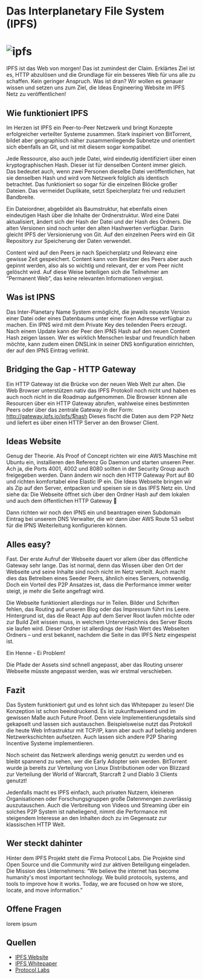 # Das Interplanetary File System (IPFS) 

# ![ipfs](ipfs.jpg)

IPFS ist das Web von morgen!  Das ist zumindest der Claim. Erklärtes Ziel ist es, HTTP abzulösen und die Grundlage für ein besseres Web für uns alle zu schaffen. Kein geringer Anspruch. Was ist dran? Wir wollen es genauer wissen und setzen uns zum Ziel, die Ideas Engineering Website im IPFS Netz zu veröffentlichen! 

 
## Wie funktioniert IPFS 

Im Herzen ist IPFS ein Peer-to-Peer Netzwerk und bringt Konzepte erfolgreicher verteilter Systeme zusammen. Stark inspiriert von BitTorrent, bildet aber geographisch näher zusammenliegende Subnetze und orientiert sich ebenfalls an Git, und ist mit diesem sogar kompatibel. 

Jede Ressource, also auch jede Datei, wird eindeutig identifiziert über einen kryptographischen Hash. Dieser ist für denselben Content immer gleich. Das bedeutet auch, wenn zwei Personen dieselbe Datei veröffentlichen, hat sie denselben Hash und wird vom Netzwerk folglich als identisch betrachtet. Das funktioniert so sogar für die einzelnen Blöcke großer Dateien. Das vermeidet Duplikate, setzt Speicherplatz frei und reduziert Bandbreite. 

Ein Dateiordner, abgebildet als Baumstruktur, hat ebenfalls einen eindeutigen Hash über die Inhalte der Ordnerstruktur. Wird eine Datei aktualisiert, ändert sich der Hash der Datei und der Hash des Ordners. Die alten Versionen sind noch unter den alten Hashwerten verfügbar. Darin gleicht IPFS der Versionierung von Git. Auf den einzelnen Peers wird ein Git Repository zur Speicherung der Daten verwendet. 

Content wird auf den Peers je nach Speicherplatz und Relevanz eine gewisse Zeit gespeichert. Content kann vom Besitzer des Peers aber auch gepinnt werden, also als so wichtig und relevant, der er vom Peer nicht gelöscht wird. Auf diese Weise beteiligen sich die Teilnehmer am “Permanent Web”, das keine relevanten Informationen vergisst. 
 

## Was ist IPNS 

Das Inter-Planetary Name System ermöglicht, die jeweils neueste Version einer Datei oder eines Datenbaums unter einer fixen Adresse verfügbar zu machen. Ein IPNS wird mit dem Private Key des teilenden Peers erzeugt. Nach einem Update kann der Peer den IPNS Hash auf den neuen Content Hash zeigen lassen. Wer es wirklich Menschen lesbar und freundlich haben möchte, kann zudem einen DNSLink in seiner DNS konfiguration einrichten, der auf den IPNS Eintrag verlinkt. 

 
## Bridging the Gap - HTTP Gateway 

Ein HTTP Gateway ist die Brücke von der neuen Web Welt zur alten. Die Web Browser unterstützen nativ das IPFS Protokoll noch nicht und haben es auch noch nicht in die Roadmap aufgenommen. Die Browser können alle Resourcen über ein HTTP Gateway abrufen, wahlweise eines bestimmten Peers oder über das zentrale Gateway in der Form: http://gateway.ipfs.io/ipfs/$hash 
Dieses fischt die Daten aus dem P2P Netz und liefert es über einen HTTP Server an den Browser Client. 


## Ideas Website 

Genug der Theorie. Als Proof of Concept richten wir eine AWS Maschine mit Ubuntu ein, installieren den Referenz Go Daemon und starten unseren Peer. Ach ja, die Ports 4001, 4002 und 8080 sollten in der Security Group auch freigegeben werden. Dann ändern wir noch den HTTP Gateway Port auf 80 und richten komfortabel eine Elastic IP ein. Die Ideas Webseite bringen wir als Zip auf den Server, entpacken und speisen sie in das IPFS Netz ein. Und siehe da: Die Webseite öffnet sich über den Ordner Hash auf dem lokalen und auch dem öffentlichen HTTP Gateway 🙂 

Dann richten wir noch den IPNS ein und beantragen einen Subdomain Eintrag bei unserem DNS Verwalter, die wir dann über AWS Route 53 selbst für die IPNS Weiterleitung konfigurieren können. 
 

## Alles easy? 

Fast. Der erste Aufruf der Webseite dauert vor allem über das öffentliche Gateway sehr lange. Das ist normal, denn das Wissen über den Ort der Webseite und seine Inhalte sind noch nicht im Netz verteilt. Auch macht dies das Betreiben eines Seeder Peers, ähnlich eines Servers, notwendig. Doch ein Vorteil des P2P Ansatzes ist, dass die Performance immer weiter steigt, je mehr die Seite angefragt wird.  

Die Webseite funktioniert allerdings nur in Teilen. Bilder und Schriften fehlen, das Routing auf unseren Blog oder das Impressum führt ins Leere. Hintergrund ist, das die React App auf dem Server Root laufen möchte oder zur Build Zeit wissen muss, in welchem Unterverzeichnis des Server Roots sie laufen wird. Dieser Ordner ist allerdings der Hash Wert des Webseiten Ordners – und erst bekannt, nachdem die Seite in das IPFS Netz eingespeist ist.  

Ein Henne - Ei Problem!  

Die Pfade der Assets sind schnell angepasst, aber das Routing unserer Webseite müsste angepasst werden, was wir erstmal verschieben. 


## Fazit 

Das System funktioniert gut und es lohnt sich das Whitepaper zu lesen! Die Konzeption ist schon beeindruckend. Es ist zukunftsweisend und im gewissen Maße auch Future Proof. Denn viele Implementierungsdetails sind gekapselt und lassen sich austauschen. Beispielsweise nutzt das Protokoll die heute Web Infrastruktur mit TCP/IP, kann aber auch auf beliebig anderen Netzwerkschichten aufsetzen. Auch lassen sich andere P2P Sharing Incentive Systeme implementieren.  

Noch scheint das Netzwerk allerdings wenig genutzt zu werden und es bleibt spannend zu sehen, wer die Early Adopter sein werden. BitTorrent wurde ja bereits zur Verteilung von Linux Distributionen oder von Blizzard zur Verteilung der World of Warcraft, Starcraft 2 und Diablo 3 Clients genutzt! 

Jedenfalls macht es IPFS einfach, auch privaten Nutzern, kleineren Organisationen oder Forschungsgruppen große Datenmengen zuverlässig auszutauschen. Auch die Verbreitung von Videos und Streaming über ein solches P2P System ist naheliegend, nimmt die Performance mit steigendem Interesse an den Inhalten doch zu im Gegensatz zur klassischen HTTP Welt. 

 
## Wer steckt dahinter 

Hinter dem IPFS Projekt steht die Firma Protocol Labs. Die Projekte sind Open Source und die Community wird zur aktiven Beteiligung eingeladen. Die Mission des Unternehmens: “We believe the internet has become humanity's most important technology. We build protocols, systems, and tools to improve how it works. Today, we are focused on how we store, locate, and move information.” 

## Offene Fragen 

lorem ipsum


## Quellen 
- [IPFS Website](https://ipfs.io/) 
- [IPFS Whitepaper](https://github.com/ipfs/papers/raw/master/ipfs-cap2pfs/ipfs-p2p-file-system.pdf) 
- [Protocol Labs](https://protocol.ai) 